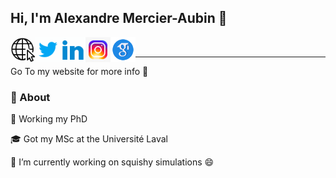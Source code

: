 ## Hi, I'm Alexandre Mercier-Aubin 👋
<a href="https://www.alexandremercieraubin.com">
  <img align="left" alt="My Website" width="40px" src="https://raw.githubusercontent.com/AlexandreMercierAubin/AlexandreMercierAubin/main/gifs/internet.gif"/>
</a>

<a href="https://twitter.com/AlexMercierA">
  <img align="left" alt="AlexMercierA | Twitter" width="40px" src="https://raw.githubusercontent.com/AlexandreMercierAubin/AlexandreMercierAubin/main/gifs/twitter.gif"/>
</a>

<a href="https://www.linkedin.com/in/alexandremercieraubin/">
  <img align="left" alt="Alexandre Mercier-Aubin" width="40px" src="https://raw.githubusercontent.com/AlexandreMercierAubin/AlexandreMercierAubin/main/gifs/linkedin.gif"  />
</a>

<a href="https://www.instagram.com/alexandremercieraubin/">
  <img align="left" alt="Alexandre Mercier-Aubin" width="40px" src="https://raw.githubusercontent.com/AlexandreMercierAubin/AlexandreMercierAubin/main/gifs/instagram.gif"  />
</a>

<a href="https://scholar.google.com/citations?user=N3Yv5IcAAAAJ&hl=en">
  <img align="left" alt="Alexandre Mercier-Aubin" width="40px" src="https://raw.githubusercontent.com/AlexandreMercierAubin/AlexandreMercierAubin/main/gifs/google-scholar.png"  />
</a>

<br/>

---
Go To my website for more info 🤔

### 🧐 About
📖 Working my PhD

🎓 Got my MSc at the Université Laval 

🔭 I’m currently working on squishy simulations 😄

<!--
**AlexandreMercierAubin/AlexandreMercierAubin** is a ✨ _special_ ✨ repository because its `README.md` (this file) appears on your GitHub profile.

Here are some ideas to get you started:

- 🔭 I’m currently working on ...
- 🌱 I’m currently learning ...
- 👯 I’m looking to collaborate on ...
- 🤔 I’m looking for help with ...
- 💬 Ask me about ...
- 📫 How to reach me: ...
- 😄 Pronouns: ...
- ⚡ Fun fact: ...
-->
